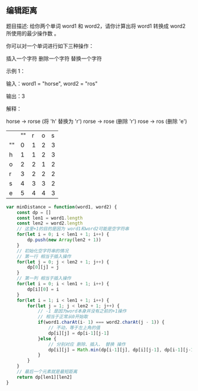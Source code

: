 ## 编辑距离 ##

题目描述:
给你两个单词 word1 和 word2，请你计算出将 word1 转换成 word2 所使用的最少操作数 。

你可以对一个单词进行如下三种操作：

插入一个字符
删除一个字符
替换一个字符


示例 1：

输入：word1 = "horse", word2 = "ros"

输出：3

解释：

horse -> rorse (将 'h' 替换为 'r')
rorse -> rose (删除 'r')
rose -> ros (删除 'e')

<table>
    <tr>
        <td></td>
        <td>""</td>
        <td>r</td>
        <td>o</td>
        <td>s</td>
    </tr>
    <tr>
        <td>""</td>
        <td>0</td>
        <td>1</td>
        <td>2</td>
        <td>3</td>
    </tr>
    <tr>
        <td>h</td>
        <td>1</td>
        <td>1</td>
        <td>2</td>
        <td>3</td>
    </tr>
    <tr>
        <td>o</td>
        <td>2</td>
        <td>2</td>
        <td>1</td>
        <td>2</td>
    </tr>
    <tr>
        <td>r</td>
        <td>3</td>
        <td>2</td>
        <td>2</td>
        <td>2</td>
    </tr>
    <tr>
        <td>s</td>
        <td>4</td>
        <td>3</td>
        <td>3</td>
        <td>2</td>
    </tr>
    <tr>
        <td>e</td>
        <td>5</td>
        <td>4</td>
        <td>4</td>
        <td>3</td>
    </tr>
</table>

```javascript
var minDistance = function(word1, word2) {
    const dp = []
    const len1 = word1.length
    const len2 = word2.length
    // 这里+1的目的是因为 word1和word2可能是空字符串
    for(let i = 0; i < len1 + 1; i++) {
        dp.push(new Array(len2 + 1))
    }
    // 初始化空字符串的情况
    // 第一行 相当于插入操作
    for(let j = 0; j < len2 + 1; j++) {
		dp[0][j] = j
    }
    // 第一列 相当于插入操作
	for(let i = 0; i < len1 + 1; i++) {
		dp[i][0] = i
	}
    for(let i = 1; i < len1 + 1; i++) {
        for(let j = 1; j < len2 + 1; j++) {
            // -1 是因为word本身并没有之前的+1操作
            // 相当于正常从0开始取
            if(word1.charAt(i- 1) === word2.charAt(j - 1)) {
                // 不动，等于左上角的值
                dp[i][j] = dp[i-1][j-1]
            }else {
                // 分别对应 删除、插入、 替换 操作
                dp[i][j] = Math.min(dp[i-1][j], dp[i][j-1], dp[i-1][j-1]) + 1
            }
        }
    }
    // 最后一个元素就是最短距离
    return dp[len1][len2]
}
```


